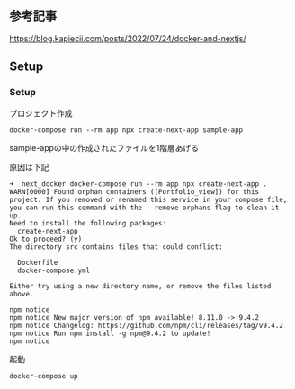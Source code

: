 ## 参考記事

https://blog.kapiecii.com/posts/2022/07/24/docker-and-nextjs/

## Setup

### Setup

プロジェクト作成

```
docker-compose run --rm app npx create-next-app sample-app
```


sample-appの中の作成されたファイルを1階層あげる

原因は下記
```
➜  next_docker docker-compose run --rm app npx create-next-app .         
WARN[0000] Found orphan containers ([Portfolio_view]) for this project. If you removed or renamed this service in your compose file, you can run this command with the --remove-orphans flag to clean it up. 
Need to install the following packages:
  create-next-app
Ok to proceed? (y) 
The directory src contains files that could conflict:

  Dockerfile
  docker-compose.yml

Either try using a new directory name, or remove the files listed above.

npm notice 
npm notice New major version of npm available! 8.11.0 -> 9.4.2
npm notice Changelog: https://github.com/npm/cli/releases/tag/v9.4.2
npm notice Run npm install -g npm@9.4.2 to update!
npm notice 
```

起動

```
docker-compose up
```